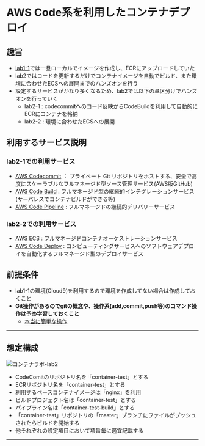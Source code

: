 # AWS Code系を利用したコンテナデプロイ
## 趣旨
- [lab1-1](https://github.com/YoichiSoma/sites/blob/main/docs/lab/container1-1.md)では一旦ローカルでイメージを作成し、ECRにアップロードしていた
- lab2ではコードを更新するだけでコンテナイメージを自動でビルド、また環境に合わせたECSへの展開までのハンズオンを行う
- 設定するサービスがかなり多くなるため、lab2では以下の章区分けでハンズオンを行っていく
   - lab2-1 : codecommitへのコード反映からCodeBuildを利用して自動的にECRにコンテナを格納
   - lab2-2 : 環境に合わせたECSへの展開
 
 ## 利用するサービス説明
 ### lab2-1での利用サービス
 - [AWS Codecommit](https://aws.amazon.com/jp/codecommit/) ： プライベート Git リポジトリをホストする、安全で高度にスケーラブルなフルマネージド型ソース管理サービス(AWS版GitHub)
 - [AWS Code Build](https://aws.amazon.com/jp/codebuild/?nc2=h_ql_prod_dt_cb) : フルマネージド型の継続的インテグレーションサービス (サーバレスでコンテナビルドができる等)
 - [AWS Code Pipeline](https://aws.amazon.com/jp/codepipeline/?nc2=h_ql_prod_dt_cp) : フルマネージドの継続的デリバリーサービス
 ### lab2-2での利用サービス
 - [AWS ECS](https://aws.amazon.com/jp/ecs/?nc2=h_ql_prod_ct_ecs) : フルマネージドコンテナオーケストレーションサービス
 - [AWS Code Deploy](https://aws.amazon.com/jp/codedeploy/?nc2=h_ql_prod_dt_cd) : コンピューティングサービスへのソフトウェアデプロイを自動化するフルマネージド型のデプロイサービス
 
 ## 前提条件
 - lab1-1の環境(Cloud9)を利用するので環境を作成してない場合は作成しておくこと
 - **Git操作があるのでgitの概念や、操作系(add,commit,push等)のコマンド操作は予め学習しておくこと**
    - [本当に簡単な操作](https://github.com/YoichiSoma/sites/blob/main/docs/tools/git%E3%82%B3%E3%83%9E%E3%83%B3%E3%83%89%E6%93%8D%E4%BD%9C.md)
 
 ---
 ## 想定構成

![コンテナラボ-lab2](https://user-images.githubusercontent.com/125415634/221768001-e4f854fc-6ed1-4bbd-b3fa-ae07d7ca5a9c.png)
- CodeComitのリポジトリ名を「container-test」とする
- ECRリポジトリ名を「container-test」とする
- 利用するベースコンテナイメージは「nginx」を利用
- ビルドプロジェクト名は「container-test」とする
- パイプライン名は「container-test-build」とする
- 「container-test」リポジトリの「master」ブランチにファイルがプッシュされたらビルドを開始する
- 他それぞれの設定項目において項番毎に適宜記載する

---
